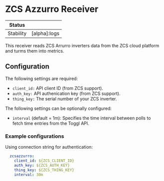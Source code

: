 # ZCS Azzurro Receiver

<!-- status autogenerated section -->
| Status        |              |
| ------------- |--------------|
| Stability     | [alpha]:logs |
<!-- end autogenerated section -->

This receiver reads ZCS Arrurro inverters data from the ZCS cloud platform and turms them into metrics.

## Configuration

The following settings are required:

- `client_id:` API client ID (from ZCS support).
- `auth_key:` API authenication key (from ZCS support).
- `thing_key:` The serial number of your ZCS inverter.

The following settings can be optionally configured:

- `interval` (default = 1m): Specifies the time interval between polls to fetch time entries from the Toggl API.

### Example configurations

Using connection string for authentication:

```yaml
  zcsazzurro:
    client_id: ${ZCS_CLIENT_ID}
    auth_key: ${ZCS_AUTH_KEY}
    thing_key: ${ZCS_THING_KEY}
    interval: 30m
```
